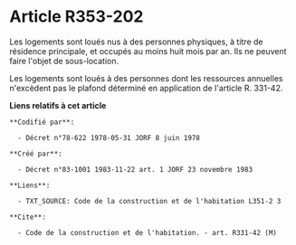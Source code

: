 # Article R353-202

Les logements sont loués nus à des personnes physiques, à titre de résidence principale, et occupés au moins huit mois par
an. Ils ne peuvent faire l'objet de sous-location.

Les logements sont loués à des personnes dont les ressources annuelles n'excèdent pas le plafond déterminé en application de
l'article R. 331-42.

**Liens relatifs à cet article**

	**Codifié par**:

	  - Décret n°78-622 1978-05-31 JORF 8 juin 1978

	**Créé par**:

	  - Décret n°83-1001 1983-11-22 art. 1 JORF 23 novembre 1983

	**Liens**:

	  - TXT_SOURCE: Code de la construction et de l'habitation L351-2 3

	**Cite**:

	  - Code de la construction et de l'habitation. - art. R331-42 (M)
